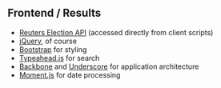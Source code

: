 ## Frontend / Results 

* [Reuters Election API](http://specialevents.reuters.com/us-election-service/) (accessed directly from client scripts)
* [jQuery](http://jquery.org), of course
* [Bootstrap](http://getbootstrap.com) for styling
* [Typeahead.js](http://twitter.github.io/typeahead.js/) for search
* [Backbone](http://backbonejs.org) and [Underscore](http://underscorejs.org) for application architecture
* [Moment.js](http://momentjs.com/) for date processing
